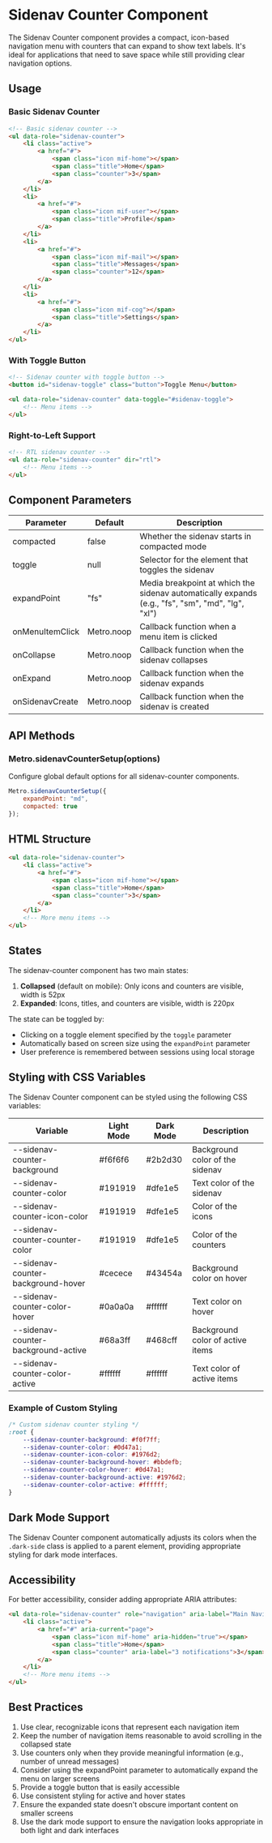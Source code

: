 # Sidenav Counter Component

The Sidenav Counter component provides a compact, icon-based navigation menu with counters that can expand to show text labels. It's ideal for applications that need to save space while still providing clear navigation options.

## Usage

### Basic Sidenav Counter

```html
<!-- Basic sidenav counter -->
<ul data-role="sidenav-counter">
    <li class="active">
        <a href="#">
            <span class="icon mif-home"></span>
            <span class="title">Home</span>
            <span class="counter">3</span>
        </a>
    </li>
    <li>
        <a href="#">
            <span class="icon mif-user"></span>
            <span class="title">Profile</span>
        </a>
    </li>
    <li>
        <a href="#">
            <span class="icon mif-mail"></span>
            <span class="title">Messages</span>
            <span class="counter">12</span>
        </a>
    </li>
    <li>
        <a href="#">
            <span class="icon mif-cog"></span>
            <span class="title">Settings</span>
        </a>
    </li>
</ul>
```

### With Toggle Button

```html
<!-- Sidenav counter with toggle button -->
<button id="sidenav-toggle" class="button">Toggle Menu</button>

<ul data-role="sidenav-counter" data-toggle="#sidenav-toggle">
    <!-- Menu items -->
</ul>
```

### Right-to-Left Support

```html
<!-- RTL sidenav counter -->
<ul data-role="sidenav-counter" dir="rtl">
    <!-- Menu items -->
</ul>
```

## Component Parameters

| Parameter | Default | Description |
| --------- | ------- | ----------- |
| compacted | false | Whether the sidenav starts in compacted mode |
| toggle | null | Selector for the element that toggles the sidenav |
| expandPoint | "fs" | Media breakpoint at which the sidenav automatically expands (e.g., "fs", "sm", "md", "lg", "xl") |
| onMenuItemClick | Metro.noop | Callback function when a menu item is clicked |
| onCollapse | Metro.noop | Callback function when the sidenav collapses |
| onExpand | Metro.noop | Callback function when the sidenav expands |
| onSidenavCreate | Metro.noop | Callback function when the sidenav is created |

## API Methods

### Metro.sidenavCounterSetup(options)

Configure global default options for all sidenav-counter components.

```javascript
Metro.sidenavCounterSetup({
    expandPoint: "md",
    compacted: true
});
```

## HTML Structure

```html
<ul data-role="sidenav-counter">
    <li class="active">
        <a href="#">
            <span class="icon mif-home"></span>
            <span class="title">Home</span>
            <span class="counter">3</span>
        </a>
    </li>
    <!-- More menu items -->
</ul>
```

## States

The sidenav-counter component has two main states:

1. **Collapsed** (default on mobile): Only icons and counters are visible, width is 52px
2. **Expanded**: Icons, titles, and counters are visible, width is 220px

The state can be toggled by:
- Clicking on a toggle element specified by the `toggle` parameter
- Automatically based on screen size using the `expandPoint` parameter
- User preference is remembered between sessions using local storage

## Styling with CSS Variables

The Sidenav Counter component can be styled using the following CSS variables:

| Variable | Light Mode | Dark Mode | Description |
| -------- | ---------- | --------- | ----------- |
| --sidenav-counter-background | #f6f6f6 | #2b2d30 | Background color of the sidenav |
| --sidenav-counter-color | #191919 | #dfe1e5 | Text color of the sidenav |
| --sidenav-counter-icon-color | #191919 | #dfe1e5 | Color of the icons |
| --sidenav-counter-counter-color | #191919 | #dfe1e5 | Color of the counters |
| --sidenav-counter-background-hover | #cecece | #43454a | Background color on hover |
| --sidenav-counter-color-hover | #0a0a0a | #ffffff | Text color on hover |
| --sidenav-counter-background-active | #68a3ff | #468cff | Background color of active items |
| --sidenav-counter-color-active | #ffffff | #ffffff | Text color of active items |

### Example of Custom Styling

```css
/* Custom sidenav counter styling */
:root {
    --sidenav-counter-background: #f0f7ff;
    --sidenav-counter-color: #0d47a1;
    --sidenav-counter-icon-color: #1976d2;
    --sidenav-counter-background-hover: #bbdefb;
    --sidenav-counter-color-hover: #0d47a1;
    --sidenav-counter-background-active: #1976d2;
    --sidenav-counter-color-active: #ffffff;
}
```

## Dark Mode Support

The Sidenav Counter component automatically adjusts its colors when the `.dark-side` class is applied to a parent element, providing appropriate styling for dark mode interfaces.

## Accessibility

For better accessibility, consider adding appropriate ARIA attributes:

```html
<ul data-role="sidenav-counter" role="navigation" aria-label="Main Navigation">
    <li class="active">
        <a href="#" aria-current="page">
            <span class="icon mif-home" aria-hidden="true"></span>
            <span class="title">Home</span>
            <span class="counter" aria-label="3 notifications">3</span>
        </a>
    </li>
    <!-- More menu items -->
</ul>
```

## Best Practices

1. Use clear, recognizable icons that represent each navigation item
2. Keep the number of navigation items reasonable to avoid scrolling in the collapsed state
3. Use counters only when they provide meaningful information (e.g., number of unread messages)
4. Consider using the expandPoint parameter to automatically expand the menu on larger screens
5. Provide a toggle button that is easily accessible
6. Use consistent styling for active and hover states
7. Ensure the expanded state doesn't obscure important content on smaller screens
8. Use the dark mode support to ensure the navigation looks appropriate in both light and dark interfaces